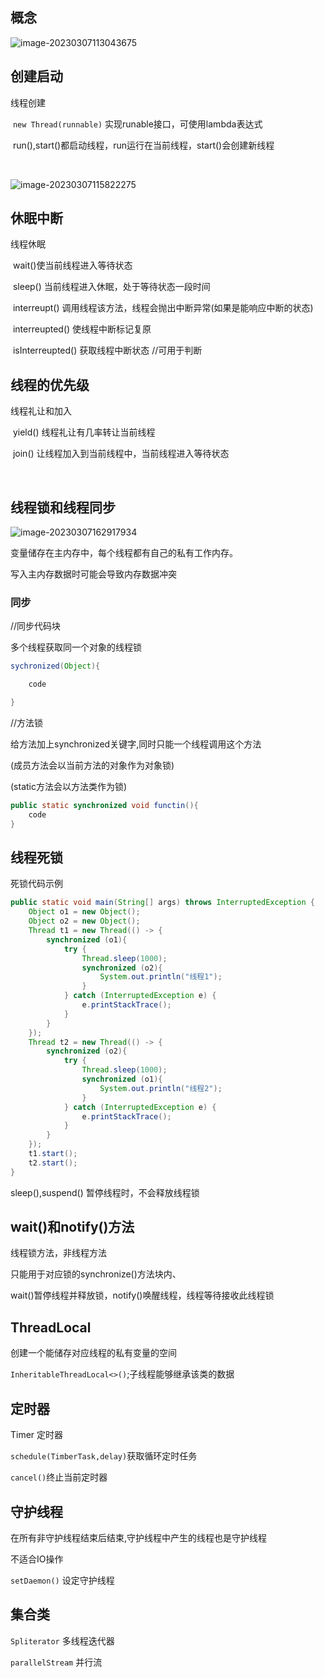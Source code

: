 ## 概念

![image-20230307113043675](C:\Users\gyj\AppData\Roaming\Typora\typora-user-images\image-20230307113043675.png)

## 创建启动

线程创建

​	`new Thread(runnable)` 实现runable接口，可使用lambda表达式 

​	run(),start()都启动线程，run运行在当前线程，start()会创建新线程

​	

![image-20230307115822275](C:\Users\gyj\AppData\Roaming\Typora\typora-user-images\image-20230307115822275.png)



## 休眠中断

线程休眠 

​	wait()使当前线程进入等待状态

​	sleep() 当前线程进入休眠，处于等待状态一段时间

​	interreupt() 调用线程该方法，线程会抛出中断异常(如果是能响应中断的状态)

​	interreupted() 使线程中断标记复原

​	isInterreupted() 获取线程中断状态 //可用于判断



## 线程的优先级

线程礼让和加入

​	yield() 线程礼让有几率转让当前线程

​	join() 让线程加入到当前线程中，当前线程进入等待状态

​	

## 线程锁和线程同步

![image-20230307162917934](C:\Users\gyj\AppData\Roaming\Typora\typora-user-images\image-20230307162917934.png)

变量储存在主内存中，每个线程都有自己的私有工作内存。

写入主内存数据时可能会导致内存数据冲突



### 同步

//同步代码块 

多个线程获取同一个对象的线程锁

```java
sychronized(Object){

	code

}
```



//方法锁

给方法加上synchronized关键字,同时只能一个线程调用这个方法

(成员方法会以当前方法的对象作为对象锁)

(static方法会以方法类作为锁)

```java
public static synchronized void functin(){
	code
}
```



## 线程死锁

死锁代码示例

```java
public static void main(String[] args) throws InterruptedException {
    Object o1 = new Object();
    Object o2 = new Object();
    Thread t1 = new Thread(() -> {
        synchronized (o1){
            try {
                Thread.sleep(1000);
                synchronized (o2){
                    System.out.println("线程1");
                }
            } catch (InterruptedException e) {
                e.printStackTrace();
            }
        }
    });
    Thread t2 = new Thread(() -> {
        synchronized (o2){
            try {
                Thread.sleep(1000);
                synchronized (o1){
                    System.out.println("线程2");
                }
            } catch (InterruptedException e) {
                e.printStackTrace();
            }
        }
    });
    t1.start();
    t2.start();
}
```

sleep(),suspend() 暂停线程时，不会释放线程锁



## wait()和notify()方法

线程锁方法，非线程方法 

只能用于对应锁的synchronize()方法块内、

wait()暂停线程并释放锁，notify()唤醒线程，线程等待接收此线程锁



## ThreadLocal

创建一个能储存对应线程的私有变量的空间

`InheritableThreadLocal<>()`;子线程能够继承该类的数据



## 定时器

Timer 定时器

`schedule(TimberTask,delay)`获取循环定时任务

`cancel()`终止当前定时器



## 守护线程

在所有非守护线程结束后结束,守护线程中产生的线程也是守护线程

不适合IO操作

`setDaemon()` 设定守护线程



## 集合类

`Spliterator` 多线程迭代器

`parallelStream` 并行流
